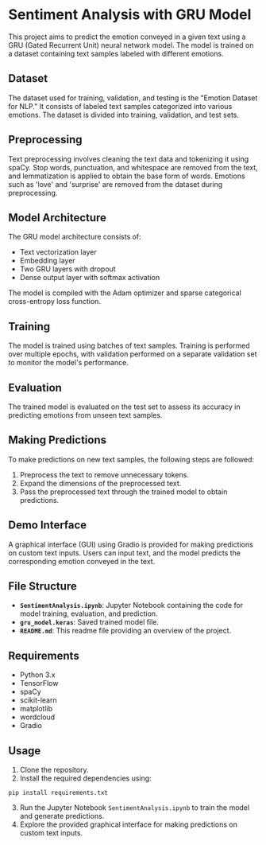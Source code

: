 # Sentiment Analysis with GRU Model

This project aims to predict the emotion conveyed in a given text using a GRU (Gated Recurrent Unit) neural network model. The model is trained on a dataset containing text samples labeled with different emotions.

## Dataset
The dataset used for training, validation, and testing is the "Emotion Dataset for NLP." It consists of labeled text samples categorized into various emotions. The dataset is divided into training, validation, and test sets.

## Preprocessing
Text preprocessing involves cleaning the text data and tokenizing it using spaCy. Stop words, punctuation, and whitespace are removed from the text, and lemmatization is applied to obtain the base form of words. Emotions such as 'love' and 'surprise' are removed from the dataset during preprocessing.

## Model Architecture
The GRU model architecture consists of:
- Text vectorization layer
- Embedding layer
- Two GRU layers with dropout
- Dense output layer with softmax activation

The model is compiled with the Adam optimizer and sparse categorical cross-entropy loss function.

## Training
The model is trained using batches of text samples. Training is performed over multiple epochs, with validation performed on a separate validation set to monitor the model's performance.

## Evaluation
The trained model is evaluated on the test set to assess its accuracy in predicting emotions from unseen text samples.

## Making Predictions
To make predictions on new text samples, the following steps are followed:
1. Preprocess the text to remove unnecessary tokens.
2. Expand the dimensions of the preprocessed text.
3. Pass the preprocessed text through the trained model to obtain predictions.

## Demo Interface
A graphical interface (GUI) using Gradio is provided for making predictions on custom text inputs. Users can input text, and the model predicts the corresponding emotion conveyed in the text.

## File Structure
- **`SentimentAnalysis.ipynb`**: Jupyter Notebook containing the code for model training, evaluation, and prediction.
- **`gru_model.keras`**: Saved trained model file.
- **`README.md`**: This readme file providing an overview of the project.

## Requirements
- Python 3.x
- TensorFlow
- spaCy
- scikit-learn
- matplotlib
- wordcloud
- Gradio

## Usage
1. Clone the repository.
2. Install the required dependencies using:  
```python3
pip install requirements.txt
```
3. Run the Jupyter Notebook `SentimentAnalysis.ipynb` to train the model and generate predictions.
4. Explore the provided graphical interface for making predictions on custom text inputs.
